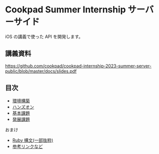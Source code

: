 # Cookpad Summer Internship サーバーサイド

iOS の講義で使った API を開発します。

## 講義資料

https://github.com/cookpad/cookpad-internship-2023-summer-server-public/blob/master/docs/slides.pdf

## 目次

- [環境構築](./01-setup.md)
- [ハンズオン](./02-hands-on.md)
- [基本課題](./03-basic.md)
- [発展課題](./04-advanced.md)

おまけ
- [Ruby 構文(一部抜粋)](./ruby_syntax.md)
- [参考リンクなど](./appendix.md)
